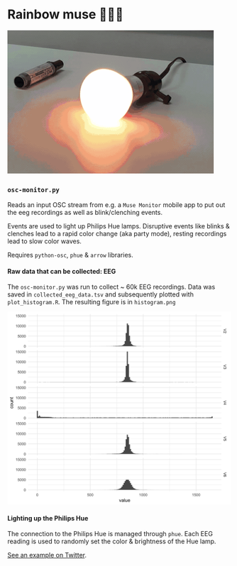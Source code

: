 # Rainbow muse 🌈🏳️‍🌈
![](party_mode.gif)

### `osc-monitor.py`
Reads an input OSC stream from e.g. a `Muse Monitor` mobile app to put out the eeg recordings as well as blink/clenching events.

Events are used to light up Philips Hue lamps. Disruptive events like blinks & clenches lead to a rapid color change (aka party mode), resting recordings lead to slow color waves.

Requires `python-osc`, `phue` & `arrow` libraries.

#### Raw data that can be collected: EEG
The `osc-monitor.py` was run to collect ~ 60k EEG recordings. Data was saved in `collected_eeg_data.tsv` and subsequently plotted with `plot_histogram.R`. The resulting figure is in `histogram.png`

![](histogram.png)

#### Lighting up the Philips Hue
The connection to the Philips Hue is managed through `phue`. Each EEG reading is used to randomly set the color & brightness of the Hue lamp.

[See an example on Twitter](https://twitter.com/gedankenstuecke/status/1007557614773813248).
